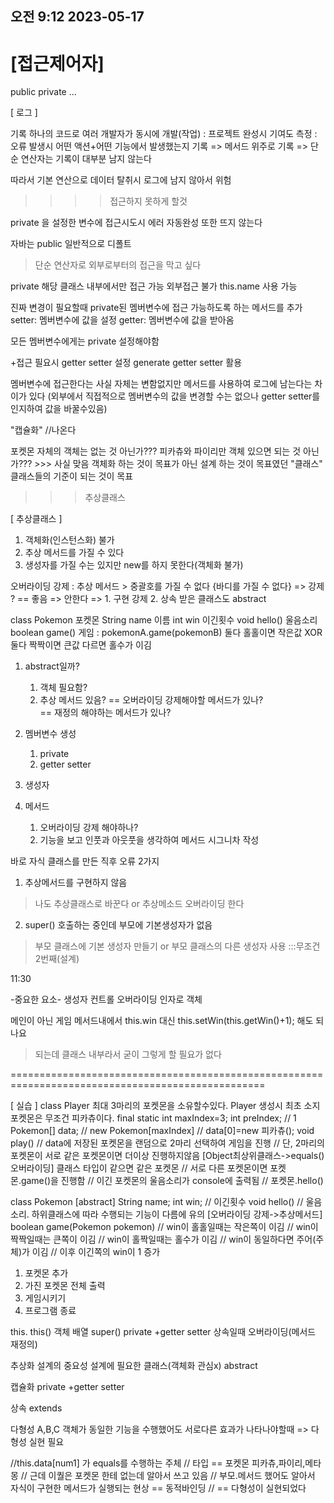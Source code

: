 ## 오전 9:12 2023-05-17

# [접근제어자]

public
private ...

[ 로그 ]

기록
하나의 코드로 여러 개발자가 동시에 개발(작업)
 : 프로젝트 완성시 기여도 측정
 : 오류 발생시 어떤 액션+어떤 기능에서 발생했는지 기록
=> 메서드 위주로 기록
=> 단순 연산자는 기록이 대부분 남지 않는다

따라서 기본 연산으로 데이터 탈취시
로그에 남지 않아서 위험

>>>>접근하지 못하게 할것

private 을 설정한 변수에 접근시도시 에러
자동완성 또한 뜨지 않는다

자바는 public 일반적으로 디폴트
> 단순 연산자로 외부로부터의 접근을 막고 싶다

private
해당 클래스 내부에서만 접근 가능
외부접근 불가
this.name 사용 가능

진짜 변경이 필요할때
private된 멤버변수에 접근 가능하도록 하는 메서드를 추가
setter: 멤버변수에 값을 설정
getter: 멤버변수에 값을 받아옴

모든 멤버변수에게는 private 설정해야함

+접근 필요시 getter setter 설정
generate getter setter 활용

멤버변수에 접근한다는 사실 자체는 변함없지만
메서드를 사용하여 로그에 남는다는 차이가 있다
(외부에서 직접적으로 멤버변수의 값을 변경할 수는 없으나 getter setter를 인지하여 값을 바꿀수있음)

"캡슐화" //나온다

포켓몬 자체의 객체는 없는 것 아닌가???
피카츄와 파이리만 객체 있으면 되는 것 아닌가??? >>> 사실 맞음
객체화 하는 것이 목표가 아닌 설계 하는 것이 목표였던 "클래스"
클래스들의 기준이 되는 것이 목표
>>> 추상클래스

[ 추상클래스 ]
1. 객체화(인스턴스화) 불가
2. 추상 메서드를 가질 수 있다
3. 생성자를 가질 수는 있지만 new를 하지 못한다(객체화 불가)


오버라이딩 강제 : 추상 메서드 > 중괄호를 가질 수 없다 {바디를 가질 수 없다}
	=> 강제 ? == 좋음
	=> 안한다 => 1. 구현 강제 2. 상속 받은 클래스도 abstract



class Pokemon 포켓몬
String name 이름
int win 이긴횟수
void hello() 울음소리
boolean game() 게임
	: pokemonA.game(pokemonB)
	둘다 홀홀이면 작은값 XOR
	둘다 짝짝이면 큰값
	다르면 홀수가 이김

1. abstract일까?
	1) 객체 필요함?
	2) 추상 메서드 있음? == 오버라이딩 강제해야할 메서드가 있나?	
			== 재정의 해야하는 메서드가 있나?
2. 멤버변수 생성
	1) private
	2) getter setter

3. 생성자

4. 메서드
	1) 오버라이딩 강제 해야하나?
	2) 기능을 보고 인풋과 아웃풋을 생각하여 메서드 시그니차 작성




바로 자식 클래스를 만든 직후 오류 2가지
1. 추상메서드를 구현하지 않음
> 나도 추상클래스로 바꾼다 or 추상메소드 오버라이딩 한다
2. super() 호출하는 중인데 부모에 기본생성자가 없음
> 부모 클래스에 기본 생성자 만들기 or 부모 클래스의 다른 생성자 사용
		:::무조건 2번째(설계)


11:30


-중요한 요소-
생성자 컨트롤
오버라이딩
인자로 객체

메인이 아닌 게임 메서드내에서 this.win 대신 this.setWin(this.getWin()+1); 해도 되나요
> 되는데 클래스 내부라서 굳이 그렇게 할 필요가 없다

==================================================================================================

[ 실습 ]
class Player
   최대 3마리의 포켓몬을 소유할수있다.
   Player 생성시 최초 소지 포켓몬은 무조건 피카츄이다.
   final static int maxIndex=3;
   int preIndex; // 1
   Pokemon[] data; // new Pokemon[maxIndex]
   // data[0]=new 피카츄();
   void play()
      // data에 저장된 포켓몬을 랜덤으로 2마리 선택하여 게임을 진행
      // 단, 2마리의 포켓몬이 서로 같은 포켓몬이면 더이상 진행하지않음 [Object최상위클래스->equals() 오버라이딩]
               클래스 타입이 같으면 같은 포켓몬
      // 서로 다른 포켓몬이면 포켓몬.game()을 진행함
      // 이긴 포켓몬의 울음소리가 console에 출력됨
      // 포켓몬.hello()

class Pokemon [abstract]
   String name;
   int win; // 이긴횟수
   void hello() // 울음소리. 하위클래스에 따라 수행되는 기능이 다름에 유의 [오버라이딩 강제->추상메서드]
   boolean game(Pokemon pokemon)
      // win이 홀홀일때는 작은쪽이 이김
      // win이 짝짝일때는 큰쪽이 이김
      // win이 홀짝일때는 홀수가 이김
      // win이 동일하다면 주어(주체)가 이김
      // 이후 이긴쪽의 win이 1 증가



1. 포켓몬 추가
2. 가진 포켓몬 전체 출력
3. 게임시키기
4. 프로그램 종료

this. this()
객체 배열
super()
private +getter setter
상속일때 오버라이딩(메서드 재정의)

추상화
설계의 중요성
설계에 필요한 클래스(객체화 관심x)
abstract

캡슐화
private +getter setter

상속
extends

다형성
	A,B,C 객체가 동일한 기능을 수행했어도
	서로다른 효과가 나타나야할때
	=> 다형성 실현 필요

//this.data[num1] 가 equals를 수행하는 주체
    	  // 타입 == 포켓몬 피카츄,파이리,메타몽
    	  // 근데 이퀄은 포켓몬 한테 없는데 알아서 쓰고 있음
    	  // 부모.메서드 했어도 알아서 자식이 구현한 메서드가 실행되는 현상 == 동적바인딩
    	  // == 다형성이 실현되었다

